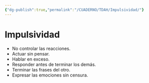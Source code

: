 ```yaml
---
{"dg-publish":true,"permalink":"/CUADERNO/TDAH/Impulsividad/"}
---
```


# Impulsividad
- No controlar las reacciones.
- Actuar sin pensar.
- Hablar en exceso.
- Responder antes de terminar los demás.
- Terminar las frases del otro.
- Expresar las emociones sin censura.